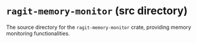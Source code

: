 # `ragit-memory-monitor` (src directory)

The source directory for the `ragit-memory-monitor` crate, providing memory monitoring functionalities.